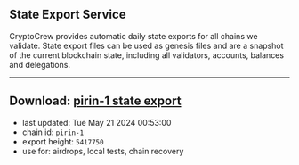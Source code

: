 ## State Export Service
CryptoCrew provides automatic daily state exports for all chains we validate. State export files can be used as genesis files and are a snapshot of the current blockchain state, including all validators, accounts, balances and delegations.

---
**Download: [pirin-1 state export](https://dl-eu2.ccvalidators.com/SERVICE/nolus/pirin-1_export_5417750.json)**
---

- last updated: Tue May 21 2024 00:53:00
- chain id: `pirin-1`
- export height: `5417750`
- use for: airdrops, local tests, chain recovery
